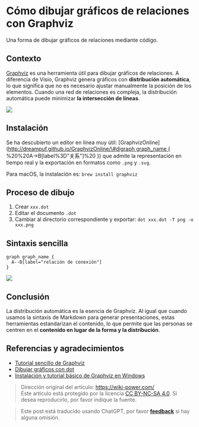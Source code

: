 # Cómo dibujar gráficos de relaciones con Graphviz

Una forma de dibujar gráficos de relaciones mediante código.

## Contexto

[Graphviz](http://www.graphviz.org/) es una herramienta útil para dibujar gráficos de relaciones. A diferencia de Visio, Graphviz genera gráficos con **distribución automática**, lo que significa que no es necesario ajustar manualmente la posición de los elementos. Cuando una red de relaciones es compleja, la distribución automática puede minimizar **la intersección de líneas**.

![](https://img.wiki-power.com/d/wiki-media/img/Graphviz.png)

## Instalación

Se ha descubierto un editor en línea muy útil: \[GraphvizOnline\]\([http://dreampuf.github.io/GraphvizOnline/\#digraph graph_name { ](http://dreampuf.github.io/GraphvizOnline/#digraph%20graph_name%20{%20) %20%20A-&gt;B\[label%3D"关系"\]%20 }\) que admite la representación en tiempo real y la exportación en formatos como `.png` y `.svg`.

Para macOS, la instalación es: `brew install graphviz`

## Proceso de dibujo

1. Crear `xxx.dot`
2. Editar el documento `.dot`
3. Cambiar al directorio correspondiente y exportar: `dot xxx.dot -T png -o xxx.png`

## Sintaxis sencilla

```
graph graph_name {
  A--B[label="relación de conexión"]
}
```

![](https://img.wiki-power.com/d/wiki-media/img/20190201140244.png)

## Conclusión

La distribución automática es la esencia de Graphviz. Al igual que cuando usamos la sintaxis de Markdown para generar presentaciones, estas herramientas estandarizan el contenido, lo que permite que las personas se centren en el **contenido en lugar de la forma y la distribución**.

## Referencias y agradecimientos

- [Tutorial sencillo de Graphviz](https://blog.zengrong.net/post/2294.html)
- [Dibujar gráficos con dot](http://www.graphviz.org/pdf/dotguide.pdf)
- [Instalación y tutorial básico de Graphviz en Windows](https://blog.csdn.net/lanchunhui/article/details/49472949)

> Dirección original del artículo: <https://wiki-power.com/>  
> Este artículo está protegido por la licencia [CC BY-NC-SA 4.0](https://creativecommons.org/licenses/by/4.0/deed.zh). Si desea reproducirlo, por favor indique la fuente.

> Este post está traducido usando ChatGPT, por favor [**feedback**](https://github.com/linyuxuanlin/Wiki_MkDocs/issues/new) si hay alguna omisión.
